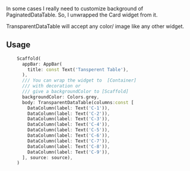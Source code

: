 <!-- 
This README describes the package. If you publish this package to pub.dev,
this README's contents appear on the landing page for your package.

For information about how to write a good package README, see the guide for
[writing package pages](https://dart.dev/guides/libraries/writing-package-pages). 

For general information about developing packages, see the Dart guide for
[creating packages](https://dart.dev/guides/libraries/create-library-packages)
and the Flutter guide for
[developing packages and plugins](https://flutter.dev/developing-packages). 
-->

<!-- TODO: Put a short description of the package here that helps potential users
know whether this package might be useful for them. -->

<!-- ## Features -->

In some cases I really need to customize background of PaginatedDataTable. So, I unwrapped the Card widget from it.

TransparentDataTable will accept any color/ image like any other widget.



## Usage


```dart
    Scaffold(
      appBar: AppBar(
        title: const Text('Tansperent Table'),
      ),
      /// You can wrap the widget to  [Container] 
      /// with decoration or 
      /// give a backgroundColor to [Scaffold]
      backgroundColor: Colors.grey, 
      body: TransparentDataTable(columns:const [
        DataColumn(label: Text('C-1')),
        DataColumn(label: Text('C-2')),
        DataColumn(label: Text('C-3')),
        DataColumn(label: Text('C-4')),
        DataColumn(label: Text('C-5')),
        DataColumn(label: Text('C-6')),
        DataColumn(label: Text('C-7')),
        DataColumn(label: Text('C-8')),
        DataColumn(label: Text('C-9')),
      ], source: source),
    )
```



